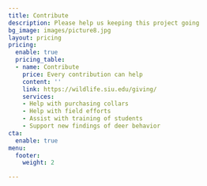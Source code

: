 ```yaml
---
title: Contribute
description: Please help us keeping this project going
bg_image: images/picture8.jpg
layout: pricing
pricing:
  enable: true
  pricing_table:
  - name: Contribute
    price: Every contribution can help
    content: ''
    link: https://wildlife.siu.edu/giving/
    services:
    - Help with purchasing collars
    - Help with field efforts
    - Assist with training of students
    - Support new findings of deer behavior
cta:
  enable: true
menu:
  footer:
    weight: 2

---
```

